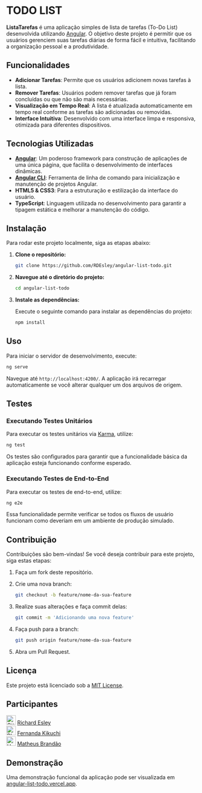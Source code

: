 # TODO LIST

**ListaTarefas** é uma aplicação simples de lista de tarefas (To-Do List) desenvolvida utilizando [Angular](https://angular.io). O objetivo deste projeto é permitir que os usuários gerenciem suas tarefas diárias de forma fácil e intuitiva, facilitando a organização pessoal e a produtividade.

## Funcionalidades

- **Adicionar Tarefas**: Permite que os usuários adicionem novas tarefas à lista.
- **Remover Tarefas**: Usuários podem remover tarefas que já foram concluídas ou que não são mais necessárias.
- **Visualização em Tempo Real**: A lista é atualizada automaticamente em tempo real conforme as tarefas são adicionadas ou removidas.
- **Interface Intuitiva**: Desenvolvido com uma interface limpa e responsiva, otimizada para diferentes dispositivos.

## Tecnologias Utilizadas

- **[Angular](https://angular.io)**: Um poderoso framework para construção de aplicações de uma única página, que facilita o desenvolvimento de interfaces dinâmicas.
- **[Angular CLI](https://github.com/angular/angular-cli)**: Ferramenta de linha de comando para inicialização e manutenção de projetos Angular.
- **HTML5 & CSS3**: Para a estruturação e estilização da interface do usuário.
- **TypeScript**: Linguagem utilizada no desenvolvimento para garantir a tipagem estática e melhorar a manutenção do código.

## Instalação

Para rodar este projeto localmente, siga as etapas abaixo:

1. **Clone o repositório:**

   ```bash
   git clone https://github.com/RDEsley/angular-list-todo.git
   ```

2. **Navegue até o diretório do projeto:**

   ```bash
   cd angular-list-todo
   ```

3. **Instale as dependências:**

   Execute o seguinte comando para instalar as dependências do projeto:

   ```bash
   npm install
   ```

## Uso

Para iniciar o servidor de desenvolvimento, execute:

```bash
ng serve
```

Navegue até `http://localhost:4200/`. A aplicação irá recarregar automaticamente se você alterar qualquer um dos arquivos de origem.

## Testes

### Executando Testes Unitários

Para executar os testes unitários via [Karma](https://karma-runner.github.io), utilize:

```bash
ng test
```

Os testes são configurados para garantir que a funcionalidade básica da aplicação esteja funcionando conforme esperado.

### Executando Testes de End-to-End

Para executar os testes de end-to-end, utilize:

```bash
ng e2e
```

Essa funcionalidade permite verificar se todos os fluxos de usuário funcionam como deveriam em um ambiente de produção simulado.

## Contribuição

Contribuições são bem-vindas! Se você deseja contribuir para este projeto, siga estas etapas:

1. Faça um fork deste repositório.
2. Crie uma nova branch:

   ```bash
   git checkout -b feature/nome-da-sua-feature
   ```

3. Realize suas alterações e faça commit delas:

   ```bash
   git commit -m 'Adicionando uma nova feature'
   ```

4. Faça push para a branch:

   ```bash
   git push origin feature/nome-da-sua-feature
   ```

5. Abra um Pull Request.

## Licença

Este projeto está licenciado sob a [MIT License](LICENSE).

## Participantes

<img src="https://raw.githubusercontent.com/Tarikul-Islam-Anik/Animated-Fluent-Emojis/master/Emojis/Animals/Otter.png" alt="Otter" width="25" height="25" /> [Richard Esley](https://github.com/RDEsley) <br>
<img src="https://raw.githubusercontent.com/Tarikul-Islam-Anik/Animated-Fluent-Emojis/master/Emojis/Animals/Black%20Cat.png" alt="Black Cat" width="25" height="25" /> [Fernanda Kikuchi](https://github.com/FeMeNiKi)<br>
<img src="https://raw.githubusercontent.com/Tarikul-Islam-Anik/Animated-Fluent-Emojis/master/Emojis/Animals/Hatching%20Chick.png" alt="Hatching Chick" width="25" height="25" /> [Matheus Brandão](https://media.tenor.com/lTyYgTAoN6cAAAAM/fantome-ghost.gif)

## Demonstração

Uma demonstração funcional da aplicação pode ser visualizada em [angular-list-todo.vercel.app](https://angular-list-todo.vercel.app).
